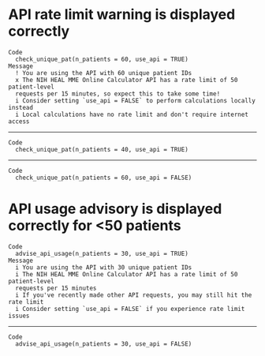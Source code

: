 # API rate limit warning is displayed correctly

    Code
      check_unique_pat(n_patients = 60, use_api = TRUE)
    Message
      ! You are using the API with 60 unique patient IDs
      x The NIH HEAL MME Online Calculator API has a rate limit of 50 patient-level
      requests per 15 minutes, so expect this to take some time!
      i Consider setting `use_api = FALSE` to perform calculations locally instead
      i Local calculations have no rate limit and don't require internet access

---

    Code
      check_unique_pat(n_patients = 40, use_api = TRUE)

---

    Code
      check_unique_pat(n_patients = 60, use_api = FALSE)

# API usage advisory is displayed correctly for <50 patients

    Code
      advise_api_usage(n_patients = 30, use_api = TRUE)
    Message
      i You are using the API with 30 unique patient IDs
      i The NIH HEAL MME Online Calculator API has a rate limit of 50 patient-level
      requests per 15 minutes
      i If you've recently made other API requests, you may still hit the rate limit
      i Consider setting `use_api = FALSE` if you experience rate limit issues

---

    Code
      advise_api_usage(n_patients = 30, use_api = FALSE)

